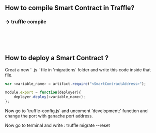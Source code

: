 ## How to compile Smart Contract in Traffle?
### -> truffle compile

<br> <br> <br>

## How to deploy a Smart Contract ?
Creat a new ' .js ' file in 'migrations' folder and write this code inside that file.
```js
var <variable_name> = artifact.require("<SmartContractAddress>");

module.export = function(deployer){
    deployer.deploy(<variable_name>);
};
```
Now go to 'truffle-config.js' and uncoment 'development:' function and change the port with ganache port address.

Now go to terminal and write : truffle migrate --reset